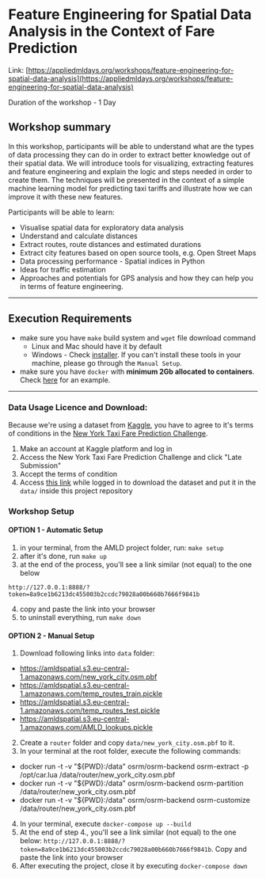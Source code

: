 # Feature Engineering for Spatial Data Analysis in the Context of Fare Prediction

Link: [https://appliedmldays.org/workshops/feature-engineering-for-spatial-data-analysis](https://appliedmldays.org/workshops/feature-engineering-for-spatial-data-analysis)

Duration of the workshop - 1 Day

## Workshop summary
In this workshop, participants will be able to understand what are the types of data processing they can do in order to extract better knowledge out of their spatial data. We will introduce tools for visualizing, extracting features and feature engineering and explain the logic and steps needed in order to create them. The techniques will be presented in the context of a simple machine learning model for predicting taxi tariffs and illustrate how we can improve it with these new features.

Participants will be able to learn:

- Visualise spatial data for exploratory data analysis
- Understand and calculate distances
- Extract routes, route distances and estimated durations
- Extract city features based on open source tools, e.g. Open Street Maps
- Data processing performance - Spatial indices in Python
- Ideas for traffic estimation
- Approaches and potentials for GPS analysis and how they can help you in terms of feature engineering.

---
## Execution Requirements
- make sure you have `make` build system and `wget` file download command
  - Linux and Mac should have it by default
  - Windows - Check [installer](http://gnuwin32.sourceforge.net/packages/make.htm). If you can't install these tools in your machine, please go through the `Manual Setup`.
- make sure you have `docker` with **minimum 2Gb allocated to containers**. Check [here](https://stackoverflow.com/questions/44533319/how-to-assign-more-memory-to-docker-container) for an example.
---
### Data Usage Licence and Download:

Because we're using a dataset from [Kaggle](https://www.kaggle.com/), you have to agree to it's terms of conditions in the [New York Taxi Fare Prediction Challenge](https://www.kaggle.com/c/new-york-city-taxi-fare-prediction).
1. Make an account at Kaggle platform and log in
2. Access the New York Taxi Fare Prediction Challenge and click "Late Submission"
3. Accept the terms of condition
4. Access [this link](https://www.kaggle.com/caiomiyashiro/ny-taxi-fare-sample-100000/download) while logged in to download the dataset and put it in the `data/` inside this project repository

### Workshop Setup

#### OPTION 1 - Automatic Setup  

1. in your terminal, from the AMLD project folder, run: `make setup`
2. after it's done, run `make up`
3. at the end of the process, you'll see a link similar (not equal) to the one below

`http://127.0.0.1:8888/?token=8a9ce1b6213dc455003b2ccdc79028a00b660b7666f9841b`  

4. copy and paste the link into your browser
5. to uninstall everything, run `make down`

#### OPTION 2 - Manual Setup
1. Download following links into `data` folder:
  - https://amldspatial.s3.eu-central-1.amazonaws.com/new_york_city.osm.pbf
  - https://amldspatial.s3.eu-central-1.amazonaws.com/temp_routes_train.pickle
  - https://amldspatial.s3.eu-central-1.amazonaws.com/temp_routes_test.pickle
  - https://amldspatial.s3.eu-central-1.amazonaws.com/AMLD_lookups.pickle
2. Create a `router` folder and copy `data/new_york_city.osm.pbf` to it.
3. In your terminal at the root folder, execute the following commands:
  - docker run -t -v "${PWD}:/data" osrm/osrm-backend osrm-extract -p /opt/car.lua /data/router/new_york_city.osm.pbf
  - docker run -t -v "${PWD}:/data" osrm/osrm-backend osrm-partition /data/router/new_york_city.osm.pbf
  - docker run -t -v "${PWD}:/data" osrm/osrm-backend osrm-customize /data/router/new_york_city.osm.pbf
4. In your terminal, execute `docker-compose up --build`
5. At the end of step 4., you'll see a link similar (not equal) to the one below:
`http://127.0.0.1:8888/?token=8a9ce1b6213dc455003b2ccdc79028a00b660b7666f9841b`. Copy and paste the link into your browser
6. After executing the project, close it by executing `docker-compose down`
